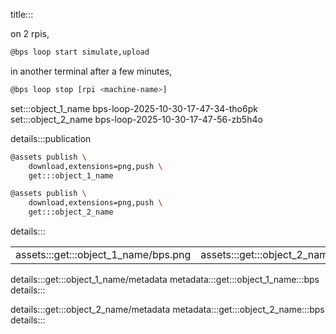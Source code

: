 title:::

on 2 rpis,

```bash
@bps loop start simulate,upload
```

in another terminal after a few minutes,

```bash
@bps loop stop [rpi <machine-name>]
```

set:::object_1_name bps-loop-2025-10-30-17-47-34-tho6pk
set:::object_2_name bps-loop-2025-10-30-17-47-56-zb5h4o

details:::publication
```bash
@assets publish \
	download,extensions=png,push \
	get:::object_1_name

@assets publish \
	download,extensions=png,push \
	get:::object_2_name
```
details:::

| | |
|-|-|
| assets:::get:::object_1_name/bps.png | assets:::get:::object_2_name/bps.png |

details:::get:::object_1_name/metadata
metadata:::get:::object_1_name:::bps
details:::

details:::get:::object_2_name/metadata
metadata:::get:::object_2_name:::bps
details:::
